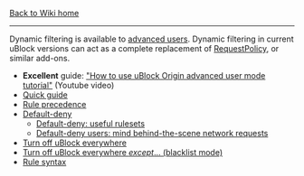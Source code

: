 [Back to Wiki home](https://github.com/gorhill/uBlock/wiki)

***

Dynamic filtering is available to [advanced users](https://github.com/gorhill/uBlock/wiki/Advanced-user-features). Dynamic filtering in current uBlock versions can act as a complete replacement of [RequestPolicy](https://addons.mozilla.org/firefox/addon/requestpolicy/), or similar add-ons.

- **Excellent** guide: ["How to use uBlock Origin advanced user mode tutorial"](https://www.youtube.com/watch?v=2lisQQmWQkY) (Youtube video)
- [Quick guide](https://github.com/gorhill/uBlock/wiki/Dynamic-filtering:-quick-guide)
- [Rule precedence](https://github.com/gorhill/uBlock/wiki/Dynamic-filtering:-precedence)
- [Default-deny](https://github.com/gorhill/uBlock/wiki/Dynamic-filtering:-default-deny)
    - [Default-deny: useful rulesets](https://github.com/gorhill/uBlock/wiki/Dynamic-filtering:-default-deny:-useful-rulesets)
    - [Default-deny users: mind behind-the-scene network requests](https://github.com/gorhill/uBlock/wiki/Behind-the-scene-network-requests)
- [Turn off uBlock everywhere](https://github.com/gorhill/uBlock/wiki/Dynamic-filtering:-turn-off-uBlock-everywhere)
- [Turn off uBlock everywhere _except_... (blacklist mode)](https://github.com/gorhill/uBlock/wiki/Dynamic-filtering:-turn-off-uBlock-everywhere-except)
- [Rule syntax](https://github.com/gorhill/uBlock/wiki/Dynamic-filtering:-rule-syntax)